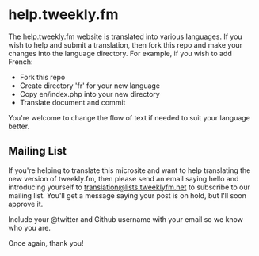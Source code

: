 help.tweekly.fm
===============

The help.tweekly.fm website is translated into various languages. If you wish to help and submit a translation, then fork this repo and make your changes into the language directory. For example, if you wish to add French:

 - Fork this repo
 - Create directory 'fr' for your new language
 - Copy en/index.php into your new directory
 - Translate document and commit
 
 You're welcome to change the flow of text if needed to suit your language better.

## Mailing List

If you're helping to translate this microsite and want to help translating the new version of tweekly.fm, then please send an email saying hello and introducing yourself to translation@lists.tweeklyfm.net to subscribe to our mailing list. You'll get a message saying your post is on hold, but I'll soon approve it.

Include your @twitter and Github username with your email so we know who you are.

Once again, thank you!

